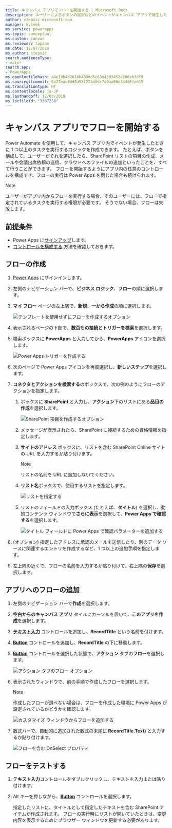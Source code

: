 ```yaml
---
title: キャンバス アプリでフローを開始する | Microsoft Docs
description: ユーザーによるボタンの選択などのイベントがキャンバス アプリで発生した後に 1 つ以上のタスクを実行するフローを作成します。
author: stepsic-microsoft-com
manager: kvivek
ms.service: powerapps
ms.topic: conceptual
ms.custom: canvas
ms.reviewer: tapanm
ms.date: 12/07/2018
ms.author: stepsic
search.audienceType:
- maker
search.app:
- PowerApps
ms.openlocfilehash: a4e19b4b261bb489dd5c63e4393452a500ab3df9
ms.sourcegitcommit: 6b27eae6dd8a53f224a8dc7d0aa00e334d6fed15
ms.translationtype: HT
ms.contentlocale: ja-JP
ms.lasthandoff: 12/03/2019
ms.locfileid: "3307258"
---
```

# <a name="start-a-flow-in-a-canvas-app"></a>キャンバス アプリでフローを開始する

Power Automate を使用して、キャンバス アプリ内でイベントが発生したときに 1 つ以上のタスクを実行するロジックを作成できます。 たとえば、ボタンを構成して、ユーザーがそれを選択したら、SharePoint リストの項目の作成、メールや会議出席依頼の送信、クラウドへのファイルの追加といったことを、すべて行うことができます。 フローを開始するようにアプリ内の任意のコントロールを構成でき、フローの実行は Power Apps を閉じた場合も続けられます。

> [!NOTE]
> ユーザーがアプリ内からフローを実行する場合、そのユーザーには、フローで指定されているタスクを実行する権限が必要です。 そうでない場合、フローは失敗します。

## <a name="prerequisites"></a>前提条件

- Power Apps に[サインアップ](../signup-for-powerapps.md)します。
- [コントロールを構成する](add-configure-controls.md) 方法を確認しておきます。

## <a name="create-a-flow"></a>フローの作成

1. [Power Apps](https://make.powerapps.com?utm_source=padocs&utm_medium=linkinadoc&utm_campaign=referralsfromdoc) にサインインします。

1. 左側のナビゲーション バーで、**ビジネス ロジック**、**フロー**の順に選択します。

1. **マイ フロー** ページの左上隅で、**新規**、**一から作成**の順に選択します。

    ![テンプレートを使用せずにフローを作成するオプション](./media/using-logic-flows/create-from-blank.png)

1. 表示されるページの下部で、**数百もの接続とトリガーを検索**を選択します。

1. 検索ボックスに **PowerApps** と入力してから、**PowerApps** アイコンを選択します。

    ![Power Apps トリガーを作成する](./media/using-logic-flows/set-trigger.png)
    
1. 次のページで Power Apps アイコンを再度選択し、**新しいステップ**を選択します。

1. **コネクタとアクションを検索する**のボックスで、次の例のようにフローのアクションを指定します。

   1. ボックスに **SharePoint** と入力し、**アクション**下のリストにある**品目の作成**を選択します。

       ![SharePoint 項目を作成するオプション](./media/using-logic-flows/create-sharepoint-item.png)

   1. メッセージが表示されたら、SharePoint に接続するための資格情報を指定します。

   1. **サイトのアドレス** ボックスに、リストを含む SharePoint Online サイトの URL を入力するか貼り付けます。

       > [!NOTE]
       > リストの名前を URL に追加しないでください。

   1. **リスト名**ボックスで、使用するリストを指定します。
   
       ![リストを指定する](./media/using-logic-flows/list-fields.png)

   1. リストのフィールドの入力ボックス (たとえば、**タイトル**) を選択し、動的コンテンツ ウィンドウで**さらに表示**を選択して、**Power Apps で確認する**を選択します。 

       ![タイトル フィールドに Power Apps で確認パラメーターを追加する](./media/using-logic-flows/ask-in-powerapps.png)

1. (オプション) 指定したアドレスに承認のメールを送信したり、別のデータ ソースに関連するエントリを作成するなど、1 つ以上の追加手順を指定します。

1. 左上隅の近くで、フローの名前を入力するか貼り付けて、右上隅の**保存**を選択します。

## <a name="add-a-flow-to-an-app"></a>アプリへのフローの追加
1. 左側のナビゲーション バーで**作成**を選択します。

1. **空白からのキャンバス アプリ** タイルにカーソルを置いて、**このアプリを作成**を選択します。

1. **[テキスト入力](controls/control-text-input.md)** コントロールを追加し、**RecordTitle** という名前を付けます。

1. **[Button](controls/control-button.md)** コントロールを追加し、**RecordTitle** の下に移動します。

1. **[Button](controls/control-button.md)** コントロールを選択した状態で、**アクション** タブの**フロー**を選択します。

    ![アクション タブのフロー オプション](./media/using-logic-flows/action-tab.png)

1. 表示されたウィンドウで、前の手順で作成したフローを選択します。

    > [!NOTE]
   > 作成したフローが選べない場合は、フローを作成した環境に Power Apps が設定されているかどうかを確認します。

    ![カスタマイズ ウィンドウからフローを追加する](./media/using-logic-flows/add-flow-from-pane.png)

1. 数式バーで、自動的に追加された数式の末尾に **RecordTitle.Text)** と入力するか貼り付けます。

    ![フローを含む OnSelect プロパティ](./media/using-logic-flows/onselect-with-flow.png)

## <a name="test-the-flow"></a>フローをテストする
1. **テキスト入力**コントロールをダブルクリックし、テキストを入力または貼り付けます。

1. Alt キーを押しながら、**[Button](controls/control-button.md)** コントロールを選択します。

    指定したリストに、タイトルとして指定したテキストを含む SharePoint アイテムが作成されます。 フローの実行時にリストが開いていたときは、変更内容を表示するためにブラウザー ウィンドウを更新する必要があります。
